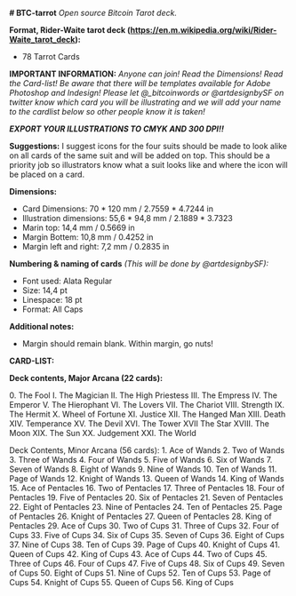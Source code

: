 **# BTC-tarrot**
*Open source Bitcoin Tarot deck.*

**Format, Rider-Waite tarot deck (https://en.m.wikipedia.org/wiki/Rider-Waite_tarot_deck):**
- 78 Tarrot Cards


**IMPORTANT INFORMATION:**
*Anyone can join! Read the Dimensions! Read the Card-list! Be aware that there will be templates available for Adobe Photoshop and Indesign!
Please let @_bitcoinwords or @artdesignbySF on twitter know which card you will be illustrating and we will add your name to the cardlist below so other people know it is taken!*

***EXPORT YOUR ILLUSTRATIONS TO CMYK AND 300 DPI!!***

**Suggestions:**
I suggest icons for the four suits should be made to look alike on all cards of the same suit and will be added on top. This should be a priority job so illustrators know what a suit looks like and where the icon will be placed on a card.

**Dimensions:**
- Card Dimensions: 70 * 120 mm / 2.7559 * 4.7244 in
- Illustration dimensions: 55,6 * 94,8 mm / 2.1889 * 3.7323
- Marin top: 14,4 mm / 0.5669 in
- Margin Bottem: 10,8 mm / 0.4252 in
- Margin left and right: 7,2 mm / 0.2835 in

**Numbering & naming of cards** *(This will be done by @artdesignbySF):*
- Font used: Alata Regular
- Size: 14,4 pt
- Linespace: 18 pt
- Format: All Caps

**Additional notes:**
- Margin should remain blank. Within margin, go nuts!


**CARD-LIST:**

 **Deck contents, Major Arcana (22 cards):**
 <p>
  0.      The Fool
  I.      The Magician
  II.     The High Priestess
  III.    The Empress
  IV.     The Emperor
  V.      The Hierophant
  VI.     The Lovers
  VII.    The Chariot
  VIII.   Strength
  IX.     The Hermit
  X.      Wheel of Fortune
  XI.     Justice
  XII.    The Hanged Man
  XIII.   Death
  XIV.    Temperance
  XV.     The Devil
  XVI.    The Tower
  XVII    The Star
  XVIII.  The Moon
  XIX.    The Sun
  XX.     Judgement
  XXI.    The World
</p>
Deck Contents, Minor Arcana (56 cards):
1.  Ace of Wands
2.  Two of Wands
3.  Three of Wands
4.  Four of Wands
5.  Five of Wands
6.  Six of Wands
7.  Seven of Wands
8.  Eight of Wands
9.  Nine of Wands
10. Ten of Wands
11. Page of Wands
12. Knight of Wands
13. Queen of Wands
14. King of Wands
15. Ace of Pentacles
16. Two of Pentacles
17. Three of Pentacles
18. Four of Pentacles
19. Five of Pentacles
20. Six of Pentacles
21. Seven of Pentacles
22. Eight of Pentacles
23. Nine of Pentacles
24. Ten of Pentacles
25. Page of Pentacles
26. Knight of Pentacles
27. Queen of Pentacles
28. King of Pentacles
29. Ace of Cups
30. Two of Cups
31. Three of Cups
32. Four of Cups
33. Five of Cups
34. Six of Cups
35. Seven of Cups
36. Eight of Cups
37. Nine of Cups
38. Ten of Cups
39. Page of Cups
40. Knight of Cups
41. Queen of Cups
42. King of Cups
43. Ace of Cups
44. Two of Cups
45. Three of Cups
46. Four of Cups
47. Five of Cups
48. Six of Cups
49. Seven of Cups
50. Eight of Cups
51. Nine of Cups
52. Ten of Cups
53. Page of Cups
54. Knight of Cups
55. Queen of Cups
56. King of Cups

